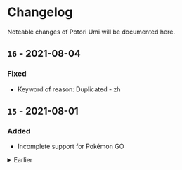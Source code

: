 # Changelog
Noteable changes of Potori Umi will be documented here.

## `16` - 2021-08-04
### Fixed
- Keyword of reason: Duplicated - zh

## `15` - 2021-08-01
### Added
- Incomplete support for Pokémon GO

<details><summary>Earlier</summary>
<p>

## `14` - 2021-05-29
### Added
- Keyword of reason: Emergency - en

## `13` - 2021-04-01
### Added
- Reason: Duplicated - zh
- All other reasons in Wayfarer, without keywords

### Changed
- Use shade of color for reason series

## `12` - 2021-03-21
### Fixed
- Title key of reason: Pedestrian

## `11` - 2021-03-16
### Added
- Support for nominations from Redacted before 2016


## `10` - 2021-03-12
### Added
- Reason: Pedestrian


## `9` - 2021-03-06
### Added
- Scanner
- SF Symbols

### Changed
- Reason codes


## `8` - 2020-10-15
### Changed
- Use new i18n keys for title


## `7` - 2020-09-24
### Added
- Reason: Criteria - en
- Reason: Private - en
- Reason: Photo Quality -en

### Changed
- Add prefix for new reasons
- Not use `code` as index any more


## `6` - 2020-09-12
### Added
- Keyword: Duplicated - en


## `5` - 2020-09-08
### Added
- Reason: Generic Store - en
- Reason: License Plate - en


## `4` - 2020-08-12
### Added
- Reason: Temporary - en


## `3` - 2020-08-12
### Added
- Keyword: Too Close - en


## `2` - 2020-06-09
### Changed
- Convert to new structure


## `1` - 2019-01-12
- Initial version

</p>
</details>